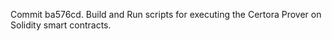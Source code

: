 Commit ba576cd.                    Build and Run scripts for executing the Certora Prover on Solidity smart contracts.